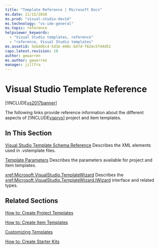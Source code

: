 ```yaml
---
title: "Template Reference | Microsoft Docs"
ms.date: 11/15/2016
ms.prod: "visual-studio-dev14"
ms.technology: "vs-ide-general"
ms.topic: reference
helpviewer_keywords:
  - "Visual Studio templates, reference"
  - "reference, Visual Studio templates"
ms.assetid: 5ebdd6c4-5d3e-448c-b47d-f62ec5f44d51
caps.latest.revision: 10
author: gewarren
ms.author: gewarren
manager: jillfra
---
```

# Visual Studio Template Reference
[!INCLUDE[vs2017banner](../includes/vs2017banner.md)]

The following links provide reference information about the different aspects of [!INCLUDE[vsprvs](../includes/vsprvs-md.md)] project and item templates.

## In This Section
 [Visual Studio Template Schema Reference](../extensibility/visual-studio-template-schema-reference.md)
 Describes the XML elements used in .vstemplate files.

 [Template Parameters](../ide/template-parameters.md)
 Describes the parameters available for project and item templates.

 <xref:Microsoft.VisualStudio.TemplateWizard>
 Describes the <xref:Microsoft.VisualStudio.TemplateWizard.IWizard> interface and related types.

## Related Sections
 [How to: Create Project Templates](../ide/how-to-create-project-templates.md)

 [How to: Create Item Templates](../ide/how-to-create-item-templates.md)

 [Customizing Templates](../ide/customizing-project-and-item-templates.md)

 [How to: Create Starter Kits](../ide/how-to-create-starter-kits.md)